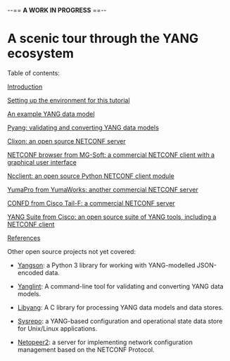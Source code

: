 --== **A WORK IN PROGRESS** ==--

# A scenic tour through the YANG ecosystem

Table of contents:

[Introduction](introduction.md)

[Setting up the environment for this tutorial](tutorial-install.md)

[An example YANG data model](example-yang-data-model.md)

[Pyang: validating and converting YANG data models](pyang.md)

[Clixon: an open source NETCONF server](clixon.md)

[NETCONF browser from MG-Soft: a commercial NETCONF client with a graphical user interface](mg-soft-browser.md)

[Ncclient: an open source Python NETCONF client module](ncclient.md)

[YumaPro from YumaWorks: another commercial NETCONF server](yumapro.md)

[CONFD from Cisco Tail-F: a commercial NETCONF server](confd.md)

[YANG Suite from Cisco: an open source suite of YANG tools, including a NETCONF client](yang-suite.md)

[References](references.md)

Other open source projects not yet covered:

* [Yangson](https://yangson.labs.nic.cz/): a Python 3 library for working with YANG-modelled
  JSON-encoded data.

* [Yanglint](https://www.mankier.com/1/yanglint): A command-line tool for validating and
  converting YANG data models.

* [Libyang](https://netopeer.liberouter.org/doc/libyang/devel/html/): A C library for processing
  YANG data models and data stores.

* [Sysrepo](https://github.com/sysrepo/sysrepo): a YANG-based configuration and operational state
  data store for Unix/Linux applications.

* [Netopeer2](https://github.com/CESNET/netopeer2): a server for implementing network configuration
  management based on the NETCONF Protocol.


